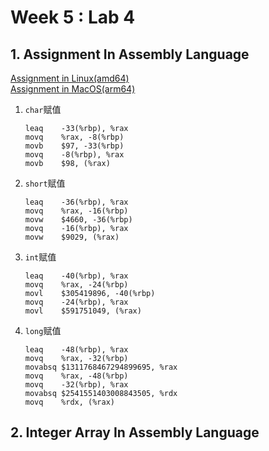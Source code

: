 # Week 5 : Lab 4

## 1. Assignment In Assembly Language

[Assignment in Linux(amd64)](./Assignment_LINUX.s)  
[Assignment in MacOS(arm64)](./Assignment_MACOS.s)  

1. `char`赋值  

    ```assembly
    leaq	-33(%rbp), %rax
	movq	%rax, -8(%rbp)
	movb	$97, -33(%rbp)
	movq	-8(%rbp), %rax
	movb	$98, (%rax)
    ``` 

2. `short`赋值  

    ```assembly
	leaq	-36(%rbp), %rax
	movq	%rax, -16(%rbp)
	movw	$4660, -36(%rbp)
	movq	-16(%rbp), %rax
	movw	$9029, (%rax)
    ```

3. `int`赋值

    ```assembly
	leaq	-40(%rbp), %rax
	movq	%rax, -24(%rbp)
	movl	$305419896, -40(%rbp)
	movq	-24(%rbp), %rax
	movl	$591751049, (%rax)
    ```

4. `long`赋值  

    ```assembly
    leaq	-48(%rbp), %rax
	movq	%rax, -32(%rbp)
	movabsq	$1311768467294899695, %rax
	movq	%rax, -48(%rbp)
	movq	-32(%rbp), %rax
	movabsq	$2541551403008843505, %rdx
	movq	%rdx, (%rax)
    ```

## 2. Integer Array In Assembly Language  
